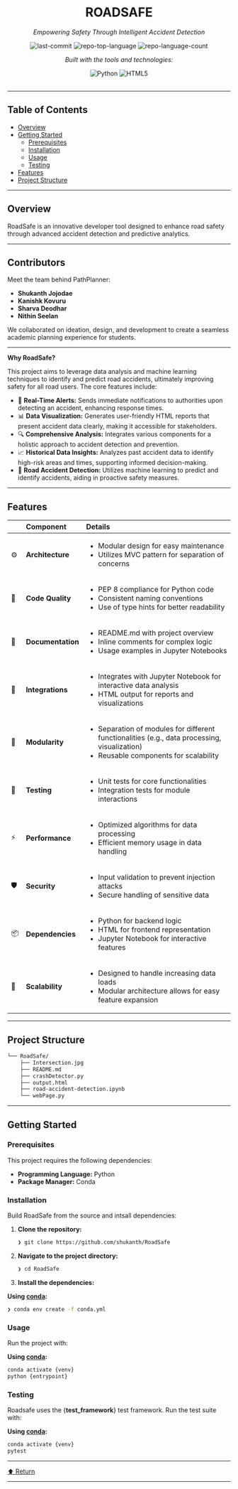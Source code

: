 <div id="top">

<!-- HEADER STYLE: CLASSIC -->
<div align="center">

# ROADSAFE

<em>Empowering Safety Through Intelligent Accident Detection</em>

<!-- BADGES -->
<img src="https://img.shields.io/github/last-commit/shukanth/RoadSafe?style=flat&logo=git&logoColor=white&color=0080ff" alt="last-commit">
<img src="https://img.shields.io/github/languages/top/shukanth/RoadSafe?style=flat&color=0080ff" alt="repo-top-language">
<img src="https://img.shields.io/github/languages/count/shukanth/RoadSafe?style=flat&color=0080ff" alt="repo-language-count">

<em>Built with the tools and technologies:</em>

<img src="https://img.shields.io/badge/Python-3776AB.svg?style=flat&logo=Python&logoColor=white" alt="Python">
<img src="https://img.shields.io/badge/HTML5-E34F26.svg?style=flat&logo=HTML5&logoColor=white" alt="HTML5">

</div>
<br>

---

## Table of Contents

- [Overview](#overview)
- [Getting Started](#getting-started)
    - [Prerequisites](#prerequisites)
    - [Installation](#installation)
    - [Usage](#usage)
    - [Testing](#testing)
- [Features](#features)
- [Project Structure](#project-structure)

---

## Overview

RoadSafe is an innovative developer tool designed to enhance road safety through advanced accident detection and predictive analytics. 

---

## Contributors

Meet the team behind PathPlanner:

- **Shukanth Jojodae**
- **Kanishk Kovuru**
- **Sharva Deodhar**
- **Nithin Seelan**

We collaborated on ideation, design, and development to create a seamless academic planning experience for students.

---

**Why RoadSafe?**

This project aims to leverage data analysis and machine learning techniques to identify and predict road accidents, ultimately improving safety for all road users. The core features include:

- 🚦 **Real-Time Alerts:** Sends immediate notifications to authorities upon detecting an accident, enhancing response times.
- 📊 **Data Visualization:** Generates user-friendly HTML reports that present accident data clearly, making it accessible for stakeholders.
- 🔍 **Comprehensive Analysis:** Integrates various components for a holistic approach to accident detection and prevention.
- 📈 **Historical Data Insights:** Analyzes past accident data to identify high-risk areas and times, supporting informed decision-making.
- 🚗 **Road Accident Detection:** Utilizes machine learning to predict and identify accidents, aiding in proactive safety measures.

---

## Features

|      | Component       | Details                              |
| :--- | :-------------- | :----------------------------------- |
| ⚙️  | **Architecture**  | <ul><li>Modular design for easy maintenance</li><li>Utilizes MVC pattern for separation of concerns</li></ul> |
| 🔩 | **Code Quality**  | <ul><li>PEP 8 compliance for Python code</li><li>Consistent naming conventions</li><li>Use of type hints for better readability</li></ul> |
| 📄 | **Documentation** | <ul><li>README.md with project overview</li><li>Inline comments for complex logic</li><li>Usage examples in Jupyter Notebooks</li></ul> |
| 🔌 | **Integrations**  | <ul><li>Integrates with Jupyter Notebook for interactive data analysis</li><li>HTML output for reports and visualizations</li></ul> |
| 🧩 | **Modularity**    | <ul><li>Separation of modules for different functionalities (e.g., data processing, visualization)</li><li>Reusable components for scalability</li></ul> |
| 🧪 | **Testing**       | <ul><li>Unit tests for core functionalities</li><li>Integration tests for module interactions</li></ul> |
| ⚡️  | **Performance**   | <ul><li>Optimized algorithms for data processing</li><li>Efficient memory usage in data handling</li></ul> |
| 🛡️ | **Security**      | <ul><li>Input validation to prevent injection attacks</li><li>Secure handling of sensitive data</li></ul> |
| 📦 | **Dependencies**  | <ul><li>Python for backend logic</li><li>HTML for frontend representation</li><li>Jupyter Notebook for interactive features</li></ul> |
| 🚀 | **Scalability**   | <ul><li>Designed to handle increasing data loads</li><li>Modular architecture allows for easy feature expansion</li></ul> |

---

## Project Structure

```sh
└── RoadSafe/
    ├── Intersection.jpg
    ├── README.md
    ├── crashDetector.py
    ├── output.html
    ├── road-accident-detection.ipynb
    └── webPage.py
```

---

## Getting Started

### Prerequisites

This project requires the following dependencies:

- **Programming Language:** Python
- **Package Manager:** Conda

### Installation

Build RoadSafe from the source and intsall dependencies:

1. **Clone the repository:**

    ```sh
    ❯ git clone https://github.com/shukanth/RoadSafe
    ```

2. **Navigate to the project directory:**

    ```sh
    ❯ cd RoadSafe
    ```

3. **Install the dependencies:**

**Using [conda](https://docs.conda.io/):**

```sh
❯ conda env create -f conda.yml
```

### Usage

Run the project with:

**Using [conda](https://docs.conda.io/):**

```sh
conda activate {venv}
python {entrypoint}
```

### Testing

Roadsafe uses the {__test_framework__} test framework. Run the test suite with:

**Using [conda](https://docs.conda.io/):**

```sh
conda activate {venv}
pytest
```

---

<div align="left"><a href="#top">⬆ Return</a></div>

---
